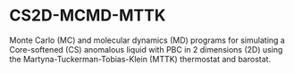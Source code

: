 # CS2D-MCMD-MTTK
Monte Carlo (MC) and molecular dynamics (MD) programs for simulating a Core-softened (CS) anomalous liquid with PBC in 2 dimensions (2D) using the Martyna-Tuckerman-Tobias-Klein (MTTK) thermostat and barostat.
